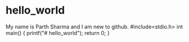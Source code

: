 # hello_world
My name is Parth Sharma and I am new to github. 
#include<stdio.h>
int main()
{
printf("# hello_world");
return 0;
}
